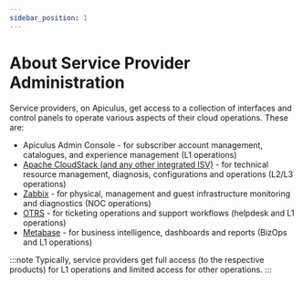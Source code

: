 ```yaml
---
sidebar_position: 1
---
```

# About Service Provider Administration

Service providers, on Apiculus, get access to a collection of interfaces and control panels to operate various aspects of their cloud operations. These are:

- Apiculus Admin Console - for subscriber account management, catalogues, and experience management (L1 operations)
- [Apache CloudStack (and any other integrated ISV)](ISVConsoles) - for technical resource management, diagnosis, configurations and operations (L2/L3 operations)
- [Zabbix](ZabbixDashboardandNMS) - for physical, management and guest infrastructure monitoring and diagnostics (NOC operations)
- [OTRS](OTRSTicketingandServiceInterface) - for ticketing operations and support workflows (helpdesk and L1 operations)
- [Metabase](MetabaseBusinessIntelligenceDashboards) - for business intelligence, dashboards and reports (BizOps and L1 operations)

:::note
Typically, service providers get full access (to the respective products) for L1 operations and limited access for other operations.
:::
